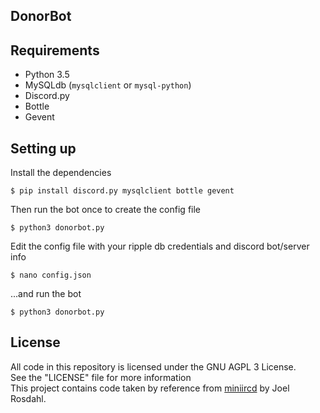 ## DonorBot

## Requirements
- Python 3.5
- MySQLdb (`mysqlclient` or `mysql-python`)
- Discord.py
- Bottle
- Gevent

## Setting up
Install the dependencies
```
$ pip install discord.py mysqlclient bottle gevent
```
Then run the bot once to create the config file
```
$ python3 donorbot.py
```
Edit the config file with your ripple db credentials and discord bot/server info
```
$ nano config.json
```
...and run the bot
```
$ python3 donorbot.py
```

## License
All code in this repository is licensed under the GNU AGPL 3 License.  
See the "LICENSE" file for more information  
This project contains code taken by reference from [miniircd](https://github.com/jrosdahl/miniircd) by Joel Rosdahl.
